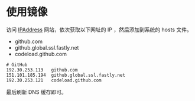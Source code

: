 # 使用镜像

访问 [IPAddress](https://www.ipaddress.com/) 网站，依次获取以下网址的 IP ，然后添加到系统的 hosts 文件。

* github.com
* github.global.ssl.fastly.net
* codeload.github.com

```
# GitHub
192.30.253.113   github.com
151.101.185.194  github.global.ssl.fastly.net
192.30.253.121   codeload.github.com
```

最后刷新 DNS 缓存即可。